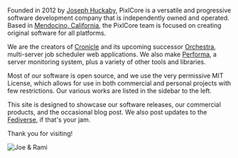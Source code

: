 Founded in 2012 by [Joseph Huckaby](https://mastodon.social/@jhuckaby), PixlCore is a versatile and progressive software development company that is independently owned and operated.  Based in [Mendocino, California](https://en.wikipedia.org/wiki/Mendocino,_California), the PixlCore team is focused on creating original software for all platforms.

We are the creators of [Cronicle](/view/cronicle) and its upcoming successor [Orchestra](/view/orchestra), multi-server job scheduler web applications.  We also make [Performa](/view/performa), a server monitoring system, plus a variety of other tools and libraries.

Most of our software is open source, and we use the very permissive MIT License, which allows for use in both commercial and personal projects with few restrictions.  Our various works are listed in the sidebar to the left.

This site is designed to showcase our software releases, our commercial products, and the occasional blog post.  We also post updates to the [Fediverse](https://mastodon.social/@pixlcore), if that's your jam.

Thank you for visiting!

![Joe & Rami](/images/joe-and-rami.jpg)
